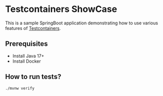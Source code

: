 # Testcontainers ShowCase

This is a sample SpringBoot application demonstrating how to use various features of [Testcontainers](https://www.testcontainers.org/).

## Prerequisites
* Install Java 17+
* Install Docker 

## How to run tests?
```shell
./mvnw verify
```
